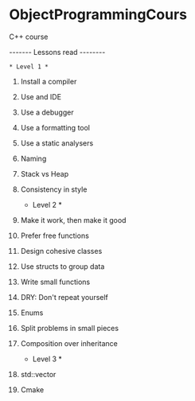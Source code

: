# ObjectProgrammingCours
C++ course 

------- Lessons read --------

	* Level 1 * 
1. Install a compiler 
2. Use and IDE
3. Use a debugger
4. Use a formatting tool
5. Use a static analysers
6. Naming
7. Stack vs Heap
8. Consistency in style 


	* Level 2 *
1. Make it work, then make it good
2. Prefer free functions 
3. Design cohesive classes
4. Use structs to group data 
5. Write small functions
6. DRY: Don't repeat yourself
7. Enums
8. Split problems in small pieces
9. Composition over inheritance 

	* Level 3 *
1. std::vector
2. Cmake

